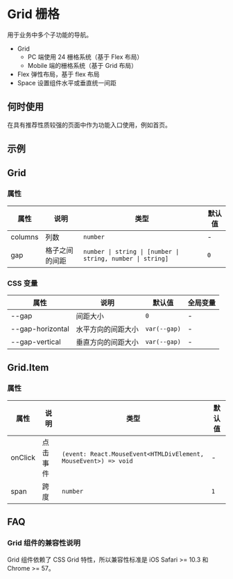 # Grid 栅格

用于业务中多个子功能的导航。

- Grid
  - PC 端使用 24 栅格系统（基于 Flex 布局）
  - Mobile 端的栅格系统（基于 Grid 布局）
- Flex 弹性布局，基于 flex 布局
- Space 设置组件水平或垂直统一间距

## 何时使用

在具有推荐性质较强的页面中作为功能入口使用，例如首页。

## 示例

<code src="./demos/demo1.tsx"></code>

<code src="./demos/demo2.tsx"></code>

## Grid

### 属性

| 属性 | 说明 | 类型 | 默认值 |
| --- | --- | --- | --- |
| columns | 列数 | `number` | - |
| gap | 格子之间的间距 | `number \| string \| [number \| string, number \| string]` | `0` |

### CSS 变量

| 属性             | 说明               | 默认值       | 全局变量 |
| ---------------- | ------------------ | ------------ | -------- |
| --gap            | 间距大小           | `0`          | -        |
| --gap-horizontal | 水平方向的间距大小 | `var(--gap)` | -        |
| --gap-vertical   | 垂直方向的间距大小 | `var(--gap)` | -        |

## Grid.Item

### 属性

| 属性 | 说明 | 类型 | 默认值 |
| --- | --- | --- | --- |
| onClick | 点击事件 | `(event: React.MouseEvent<HTMLDivElement, MouseEvent>) => void` | - |
| span | 跨度 | `number` | `1` |

## FAQ

### Grid 组件的兼容性说明

Grid 组件依赖了 CSS Grid 特性，所以兼容性标准是 iOS Safari >= 10.3 和 Chrome >= 57。

